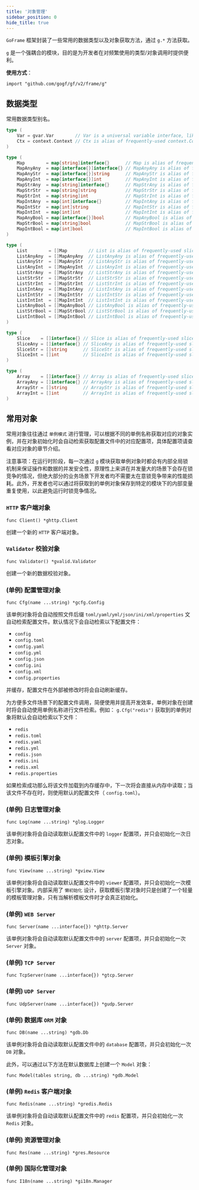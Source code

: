 ```yaml
---
title: '对象管理'
sidebar_position: 0
hide_title: true
---
```


`GoFrame` 框架封装了一些常用的数据类型以及对象获取方法，通过 `g.*` 方法获取。

`g` 是一个强耦合的模块，目的是为开发者在对频繁使用的类型/对象调用时提供便利。

**使用方式**：

```
import "github.com/gogf/gf/v2/frame/g"
```

## 数据类型

常用数据类型别名。

```go
type (
	Var = gvar.Var        // Var is a universal variable interface, like generics.
	Ctx = context.Context // Ctx is alias of frequently-used context.Context.
)

type (
	Map        = map[string]interface{}      // Map is alias of frequently-used map type map[string]interface{}.
	MapAnyAny  = map[interface{}]interface{} // MapAnyAny is alias of frequently-used map type map[interface{}]interface{}.
	MapAnyStr  = map[interface{}]string      // MapAnyStr is alias of frequently-used map type map[interface{}]string.
	MapAnyInt  = map[interface{}]int         // MapAnyInt is alias of frequently-used map type map[interface{}]int.
	MapStrAny  = map[string]interface{}      // MapStrAny is alias of frequently-used map type map[string]interface{}.
	MapStrStr  = map[string]string           // MapStrStr is alias of frequently-used map type map[string]string.
	MapStrInt  = map[string]int              // MapStrInt is alias of frequently-used map type map[string]int.
	MapIntAny  = map[int]interface{}         // MapIntAny is alias of frequently-used map type map[int]interface{}.
	MapIntStr  = map[int]string              // MapIntStr is alias of frequently-used map type map[int]string.
	MapIntInt  = map[int]int                 // MapIntInt is alias of frequently-used map type map[int]int.
	MapAnyBool = map[interface{}]bool        // MapAnyBool is alias of frequently-used map type map[interface{}]bool.
	MapStrBool = map[string]bool             // MapStrBool is alias of frequently-used map type map[string]bool.
	MapIntBool = map[int]bool                // MapIntBool is alias of frequently-used map type map[int]bool.
)

type (
	List        = []Map        // List is alias of frequently-used slice type []Map.
	ListAnyAny  = []MapAnyAny  // ListAnyAny is alias of frequently-used slice type []MapAnyAny.
	ListAnyStr  = []MapAnyStr  // ListAnyStr is alias of frequently-used slice type []MapAnyStr.
	ListAnyInt  = []MapAnyInt  // ListAnyInt is alias of frequently-used slice type []MapAnyInt.
	ListStrAny  = []MapStrAny  // ListStrAny is alias of frequently-used slice type []MapStrAny.
	ListStrStr  = []MapStrStr  // ListStrStr is alias of frequently-used slice type []MapStrStr.
	ListStrInt  = []MapStrInt  // ListStrInt is alias of frequently-used slice type []MapStrInt.
	ListIntAny  = []MapIntAny  // ListIntAny is alias of frequently-used slice type []MapIntAny.
	ListIntStr  = []MapIntStr  // ListIntStr is alias of frequently-used slice type []MapIntStr.
	ListIntInt  = []MapIntInt  // ListIntInt is alias of frequently-used slice type []MapIntInt.
	ListAnyBool = []MapAnyBool // ListAnyBool is alias of frequently-used slice type []MapAnyBool.
	ListStrBool = []MapStrBool // ListStrBool is alias of frequently-used slice type []MapStrBool.
	ListIntBool = []MapIntBool // ListIntBool is alias of frequently-used slice type []MapIntBool.
)

type (
	Slice    = []interface{} // Slice is alias of frequently-used slice type []interface{}.
	SliceAny = []interface{} // SliceAny is alias of frequently-used slice type []interface{}.
	SliceStr = []string      // SliceStr is alias of frequently-used slice type []string.
	SliceInt = []int         // SliceInt is alias of frequently-used slice type []int.
)

type (
	Array    = []interface{} // Array is alias of frequently-used slice type []interface{}.
	ArrayAny = []interface{} // ArrayAny is alias of frequently-used slice type []interface{}.
	ArrayStr = []string      // ArrayStr is alias of frequently-used slice type []string.
	ArrayInt = []int         // ArrayInt is alias of frequently-used slice type []int.
)
```

## 常用对象

常用对象往往通过 `单例模式` 进行管理，可以根据不同的单例名称获取对应的对象实例，并在对象初始化时会自动检索获取配置文件中的对应配置项，具体配置项请查看对应对象的章节介绍。

注意事项：在运行时阶段，每一次通过 `g` 模块获取单例对象时都会有内部全局锁机制来保证操作和数据的并发安全性，原理性上来讲在并发量大的场景下会存在锁竞争的情况，但绝大部分的业务场景下开发者均不需要太在意锁竞争带来的性能损耗。此外，开发者也可以通过将获取到的单例对象保存到特定的模块下的内部变量重复使用，以此避免运行时锁竞争情况。

### `HTTP` 客户端对象

```
func Client() *ghttp.Client
```

创建一个新的 `HTTP` 客户端对象。

### `Validator` 校验对象

```
func Validator() *gvalid.Validator
```

创建一个新的数据校验对象。

### (单例) 配置管理对象

```
func Cfg(name ...string) *gcfg.Config
```

该单例对象将会自动按照文件后缀 `toml/yaml/yml/json/ini/xml/properties` 文自动检索配置文件。默认情况下会自动检索以下配置文件：

- `config`
- `config.toml`
- `config.yaml`
- `config.yml`
- `config.json`
- `config.ini`
- `config.xml`
- `config.properties`

并缓存，配置文件在外部被修改时将会自动刷新缓存。

为方便多文件场景下的配置文件调用，简便使用并提高开发效率，单例对象在创建时将会自动使用单例名称进行文件检索。例如： `g.Cfg("redis")` 获取到的单例对象将默认会自动检索以下文件：

- `redis`
- `redis.toml`
- `redis.yaml`
- `redis.yml`
- `redis.json`
- `redis.ini`
- `redis.xml`
- `redis.properties`

如果检索成功那么将该文件加载到内存缓存中，下一次将会直接从内存中读取；当该文件不存在时，则使用默认的配置文件（ `config.toml`）。

### (单例) 日志管理对象

```
func Log(name ...string) *glog.Logger
```

该单例对象将会自动读取默认配置文件中的 `logger` 配置项，并只会初始化一次日志对象。

### (单例) 模板引擎对象

```
func View(name ...string) *gview.View
```

该单例对象将会自动读取默认配置文件中的 `viewer` 配置项，并只会初始化一次模板引擎对象。内部采用了 `懒初始化` 设计，获取模板引擎对象时只是创建了一个轻量的模板管理对象，只有当解析模板文件时才会真正初始化。

### (单例) `WEB Server`

```
func Server(name ...interface{}) *ghttp.Server
```

该单例对象将会自动读取默认配置文件中的 `server` 配置项，并只会初始化一次 `Server` 对象。

### (单例) `TCP Server`

```
func TcpServer(name ...interface{}) *gtcp.Server
```

### (单例) `UDP Server`

```
func UdpServer(name ...interface{}) *gudp.Server
```

### (单例) 数据库 `ORM` 对象

```
func DB(name ...string) *gdb.Db
```

该单例对象将会自动读取默认配置文件中的 `database` 配置项，并只会初始化一次 `DB` 对象。

此外，可以通过以下方法在默认数据库上创建一个 `Model` 对象：

```
func Model(tables string, db ...string) *gdb.Model
```

### (单例) `Redis` 客户端对象

```
func Redis(name ...string) *gredis.Redis
```

该单例对象将会自动读取默认配置文件中的 `redis` 配置项，并只会初始化一次 `Redis` 对象。

### (单例) 资源管理对象

```
func Res(name ...string) *gres.Resource
```

### (单例) 国际化管理对象

```
func I18n(name ...string) *gi18n.Manager
```